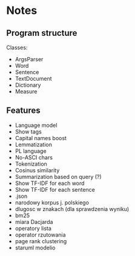 # Notes

## Program structure

Classes:

- ArgsParser
- Word
- Sentence
- TextDocument
- Dictionary
- Measure

## Features

- Language model
- Show tags
- Capital names boost
- Lemmatization
- PL language
- No-ASCI chars
- Tokenization
- Cosinus similarity
- Summarization based on query (?)
- Show TF-IDF for each word
- Show TF-IDF for each sentence
- .json
- narodowy korpus j. polskiego
- dlugosc w znakach (dla sprawdzenia wyniku)
- bm25
- miara Dacjarda
- operatory lista
- operator rzutowania
- page rank clustering
- staruml modelio
